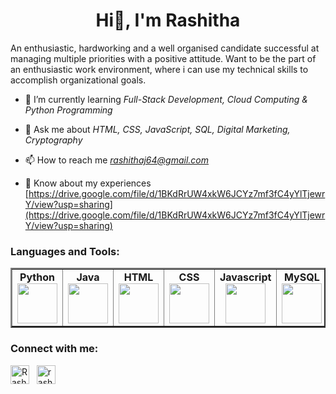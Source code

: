 

<h1 align="center">Hi👋, I'm Rashitha </h1>
An enthusiastic, hardworking and a well organised candidate successful at managing multiple priorities with a positive attitude. Want to be the part of an enthusiastic work environment, where i can use my technical skills to accomplish organizational goals.

- 🌱 I’m currently learning *Full-Stack Development, Cloud Computing & Python Programming*

- 💬 Ask me about *HTML, CSS, JavaScript, SQL, Digital Marketing, Cryptography*

- 📫 How to reach me *rashithaj64@gmail.com*

- 📄 Know about my experiences [https://drive.google.com/file/d/1BKdRrUW4xkW6JCYz7mf3fC4yYlTjewrY/view?usp=sharing](https://drive.google.com/file/d/1BKdRrUW4xkW6JCYz7mf3fC4yYlTjewrY/view?usp=sharing)

<h3 align="left">Languages and Tools:</h3>
<center>
	<table border="2">
		<tbody>
			<tr>
				<td width="20%" align="center">
					<span><strong>Python</strong></span><br/>
					<img height="64px" width="64px" src="https://w1.pngwing.com/pngs/835/530/png-transparent-python-logo-programming-language-computer-programming-python-programming-basics-for-absolute-beginners-scripting-language-source-code-php-code-climate-inc.png">
				</td>
				<td width="20%" align="center">
					<span><strong>Java</strong></span><br/>
					<img height="64px" width="64px" src="https://dev.java/assets/images/java-logo-vert-blk.png">
				</td>
				<td width="20%" align="center">
					<span><strong>HTML</strong></span><br/>
					<img height="64px" width="64px" src="https://img.freepik.com/free-icon/html-5_318-566077.jpg">
				</td>
				<td width="20%" align="center">
					<span><strong>CSS</strong></span><br/>
					<img height="64px" width="64px" src="https://upload.wikimedia.org/wikipedia/commons/thumb/6/62/CSS3_logo.svg/800px-CSS3_logo.svg.png">
				</td>
				<td width="20%" align="center">
					<span><strong>Javascript</strong></span><br/>
					<img height="64px" width="64px" src="https://upload.wikimedia.org/wikipedia/commons/thumb/6/6a/JavaScript-logo.png/640px-JavaScript-logo.png">
				</td>
				<td width="20%" align="center">
					<span><strong>MySQL</strong></span><br/>
					<img height="64px" width="64px" src="https://www.vectorlogo.zone/logos/mysql/mysql-ar21.png">
				</td>
        		</tr>
      		</tbody>
   	</table>
</center>
  
<h3 align="left">Connect with me:</h3>
<p align="left">
<a href="https://www.linkedin.com/in/rashitha-jaishankar-686794293/" target="blank"><img align="center" src="https://upload.wikimedia.org/wikipedia/commons/thumb/c/ca/LinkedIn_logo_initials.png/800px-LinkedIn_logo_initials.png" alt="Rashitha" height="30" width="30" /></a> &nbsp;
<a href="https://instagram.com/rashitha_64" target="blank"><img align="center" src="https://cdn3.iconfinder.com/data/icons/2018-social-media-logotypes/1000/2018_social_media_popular_app_logo_instagram-512.png" alt="rashitha_64" height="30" width="30" /></a> &nbsp;
</p>
